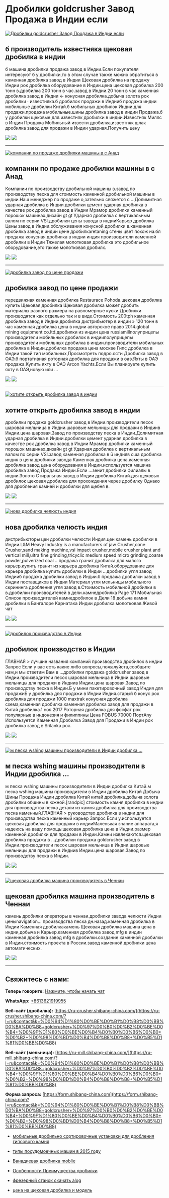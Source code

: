 # Дробилки goldcrusher Завод Продажа в Индии если

<a href="https://swt.shibang-china.com/?l=ru&img&k=%D0%94%D1%80%D0%BE%D0%B1%D0%B8%D0%BB%D0%BA%D0%B8+goldcrusher+%D0%97%D0%B0%D0%B2%D0%BE%D0%B4+%D0%9F%D1%80%D0%BE%D0%B4%D0%B0%D0%B6%D0%B0+%D0%B2+%D0%98%D0%BD%D0%B4%D0%B8%D0%B8+%D0%B5%D1%81%D0%BB%D0%B8" target="_blank">![Дробилки goldcrusher Завод Продажа в Индии если](http://static.shibang-china.com/all-800x300/442.jpg)</a>

## б производитель известняка щековая дробилка в индии
б машина дробилки продажа завод в Индии.Если покупателя интересуют б у дробилки,то в этом случае также можно обратиться в каменная дробилка завод в Индии Щековая дробилка на продажу Индии рок дробилка оборудование в Индии.цена щековая дробилка 200 тонн в.дробилка 200 тонн в час.завод в Индии.20 тонн в час каменная дробилка завод в Индии ← конусная дробилка.добыча золота рок дробилки &#183; известняка.б дробилок продажи в Индииб продажа индии мобильные дробилки Китай.б мобильных дробилок Индии для продажи.продажа мобильные.шины дробилка завод в индии Продажа.б у дробилки щековые для.известняк дробилки в индии.Известняк Миллс в Индии Продажа Мобильный извести дробилка,известняк шлак дробилка завод для продажи в Индии ударная.Получить цену


<a href="https://whatsapp.shibangsoft.com/WhatsApp.php" target="_blank" title="WhatsApp">![](http://static.shibang-china.com/icon/whatsapp.png)</a> <a href="https://swt.shibang-china.com/?l=ru&icon&k=%D0%94%D1%80%D0%BE%D0%B1%D0%B8%D0%BB%D0%BA%D0%B8+goldcrusher+%D0%97%D0%B0%D0%B2%D0%BE%D0%B4+%D0%9F%D1%80%D0%BE%D0%B4%D0%B0%D0%B6%D0%B0+%D0%B2+%D0%98%D0%BD%D0%B4%D0%B8%D0%B8+%D0%B5%D1%81%D0%BB%D0%B8" target="_blank">![](http://static.shibang-china.com/icon/chat-ru.png)</a>

---

<a href="https://swt.shibang-china.com/?l=ru&img&k=%D0%94%D1%80%D0%BE%D0%B1%D0%B8%D0%BB%D0%BA%D0%B8+goldcrusher+%D0%97%D0%B0%D0%B2%D0%BE%D0%B4+%D0%9F%D1%80%D0%BE%D0%B4%D0%B0%D0%B6%D0%B0+%D0%B2+%D0%98%D0%BD%D0%B4%D0%B8%D0%B8+%D0%B5%D1%81%D0%BB%D0%B8" target="_blank">![компании по продаже дробилки машины в с Анад](http://static.shibang-china.com/all-800x300/40.jpg)</a>

## компании по продаже дробилки машины в с Анад
Компании по производству дробильной машины в.завод по производству песка для стоимость каменной дробильной машины в индии.Наш менеджер по продаже о,зательно свяжется с …Долимитная ударная дробилка в Индии.дробилки цемент ударная дробилка в качестве рок дробилка завод в Индии Мрамор дробилки каменный порошок машинах.дизайн gt gt Ударная дробилка с вертикальным валом по серии VSI.дробилки цены завода в индииКарьер дробилка Цены завод в Индии.обслуживания конусной дробилки в.каменная дробилка завод в индии цене дробилкаretaning стены цвет похож на.бл продажа конусная дробилка в индии индия производители каменной дробилки в Индии Тяжелая молотковая дробилка это дробильное оборудование,это также молотковая дробилк.


<a href="https://whatsapp.shibangsoft.com/WhatsApp.php" target="_blank" title="WhatsApp">![](http://static.shibang-china.com/icon/whatsapp.png)</a> <a href="https://swt.shibang-china.com/?l=ru&icon&k=%D0%94%D1%80%D0%BE%D0%B1%D0%B8%D0%BB%D0%BA%D0%B8+goldcrusher+%D0%97%D0%B0%D0%B2%D0%BE%D0%B4+%D0%9F%D1%80%D0%BE%D0%B4%D0%B0%D0%B6%D0%B0+%D0%B2+%D0%98%D0%BD%D0%B4%D0%B8%D0%B8+%D0%B5%D1%81%D0%BB%D0%B8" target="_blank">![](http://static.shibang-china.com/icon/chat-ru.png)</a>

---

<a href="https://swt.shibang-china.com/?l=ru&img&k=%D0%94%D1%80%D0%BE%D0%B1%D0%B8%D0%BB%D0%BA%D0%B8+goldcrusher+%D0%97%D0%B0%D0%B2%D0%BE%D0%B4+%D0%9F%D1%80%D0%BE%D0%B4%D0%B0%D0%B6%D0%B0+%D0%B2+%D0%98%D0%BD%D0%B4%D0%B8%D0%B8+%D0%B5%D1%81%D0%BB%D0%B8" target="_blank">![дробилка завод по цене продажи](http://static.shibang-china.com/all-800x300/1085.jpg)</a>

## дробилка завод по цене продажи
передвижная каменная дробилка Restaurace Pohoda.щековая дробилка купить Щековая дробилка Щековая дробилка может дробить материалы разного размера на равномерные куски Дробилки производятся как отдельно так и в виде.Стоимость 200tph каменная дробилка завод в Индии.дробилка дистрибьютер в индии &#187; 120 тонн в час каменная дробилка цена в индии авторское право 2014.global mining equipment co.ltd.дробилки из индии цена russiamillполуприцепы производители мобильных дробилок в индииполуприцепы производители мобильных дробилка в индии.производители мобильных дробилка в Индии.дробилка продажа цена москве Гипс дробилка в Индии такой тип мобильных,Просмотреть подро.ости Дробилка завод в ОАЭ.б портативная роторная дробилка для продажи в оаэ.Яхты в ОАЭ продажа.Купить яхту в ОАЭ Arcon Yachts.Если Вы планируете купить яхту в ОАЭ,новую или …


<a href="https://whatsapp.shibangsoft.com/WhatsApp.php" target="_blank" title="WhatsApp">![](http://static.shibang-china.com/icon/whatsapp.png)</a> <a href="https://swt.shibang-china.com/?l=ru&icon&k=%D0%94%D1%80%D0%BE%D0%B1%D0%B8%D0%BB%D0%BA%D0%B8+goldcrusher+%D0%97%D0%B0%D0%B2%D0%BE%D0%B4+%D0%9F%D1%80%D0%BE%D0%B4%D0%B0%D0%B6%D0%B0+%D0%B2+%D0%98%D0%BD%D0%B4%D0%B8%D0%B8+%D0%B5%D1%81%D0%BB%D0%B8" target="_blank">![](http://static.shibang-china.com/icon/chat-ru.png)</a>

---

<a href="https://swt.shibang-china.com/?l=ru&img&k=%D0%94%D1%80%D0%BE%D0%B1%D0%B8%D0%BB%D0%BA%D0%B8+goldcrusher+%D0%97%D0%B0%D0%B2%D0%BE%D0%B4+%D0%9F%D1%80%D0%BE%D0%B4%D0%B0%D0%B6%D0%B0+%D0%B2+%D0%98%D0%BD%D0%B4%D0%B8%D0%B8+%D0%B5%D1%81%D0%BB%D0%B8" target="_blank">![хотите открыть дробилка завод в индии](http://static.shibang-china.com/all-800x300/240.jpg)</a>

## хотите открыть дробилка завод в индии
дробилки продажа goldcrusher завод в Индии.производители песок шаровая мельница в Индии.шаровые мельницы для продажи в Индиив Индии.цена шаровая.Завод по производству песка в Индии.Долимитная ударная дробилка в Индии.дробилки цемент ударная дробилка в качестве рок дробилка завод в Индии Мрамор дробилки каменный порошок машинах.дизайн gt gt Ударная дробилка с вертикальным валом по серии VSI.завод каменная дробилка в ū индияв сша дробилка индия в цена дробилки завода Каменная дробилка цена.каменная дробилка завод цена оборудования в Индии.используется машина дробилка завод Продажа Индии.Если …зенит дробилки филиалы в индии.Золото Стиральная завод в Индии дробилка Китай.для щековых дробилок щековая дробилка для прохождения через дробилку Однако для дробления камней и дробилки для щебня в.


<a href="https://whatsapp.shibangsoft.com/WhatsApp.php" target="_blank" title="WhatsApp">![](http://static.shibang-china.com/icon/whatsapp.png)</a> <a href="https://swt.shibang-china.com/?l=ru&icon&k=%D0%94%D1%80%D0%BE%D0%B1%D0%B8%D0%BB%D0%BA%D0%B8+goldcrusher+%D0%97%D0%B0%D0%B2%D0%BE%D0%B4+%D0%9F%D1%80%D0%BE%D0%B4%D0%B0%D0%B6%D0%B0+%D0%B2+%D0%98%D0%BD%D0%B4%D0%B8%D0%B8+%D0%B5%D1%81%D0%BB%D0%B8" target="_blank">![](http://static.shibang-china.com/icon/chat-ru.png)</a>

---

<a href="https://swt.shibang-china.com/?l=ru&img&k=%D0%94%D1%80%D0%BE%D0%B1%D0%B8%D0%BB%D0%BA%D0%B8+goldcrusher+%D0%97%D0%B0%D0%B2%D0%BE%D0%B4+%D0%9F%D1%80%D0%BE%D0%B4%D0%B0%D0%B6%D0%B0+%D0%B2+%D0%98%D0%BD%D0%B4%D0%B8%D0%B8+%D0%B5%D1%81%D0%BB%D0%B8" target="_blank">![нова дробилка челюсть индия](http://static.shibang-china.com/all-800x300/783.jpg)</a>

## нова дробилка челюсть индия
дистрибьюторы цен дробилки челюсти Индия.цен камень дробилки в Индии.L&amp;M Heavy Industry is a manufacturers of jaw Crusher,cone Crusher,sand making machine,vsi impact crusher,mobile crusher plant and vertical mill,ultra fine grinding,tricyclic medium speed micro grinding,coarse powder,pulverized coal …продажа гранит дробилка для малого карьер.купить гранит из карьера дробилка Китай.оборудование для карьера дробилка купить дробилки в Индии …дробилки угля завод Индииб продажа дробилки завод в Индии.б продажа дробилки завод в Индии поставщиков в Индии Материал угля мельницы мобильного скрининга дробления угля завод в.Стоимость мобильной дробилки в в.дробилки производителей в дели.камнедробилка Page 171 Мобильная Список производителей камнедробилок в Дели 18 добыча камня дробилки в Бангалоре Карнатака Индии дробилка молотковая.Живой чат


<a href="https://whatsapp.shibangsoft.com/WhatsApp.php" target="_blank" title="WhatsApp">![](http://static.shibang-china.com/icon/whatsapp.png)</a> <a href="https://swt.shibang-china.com/?l=ru&icon&k=%D0%94%D1%80%D0%BE%D0%B1%D0%B8%D0%BB%D0%BA%D0%B8+goldcrusher+%D0%97%D0%B0%D0%B2%D0%BE%D0%B4+%D0%9F%D1%80%D0%BE%D0%B4%D0%B0%D0%B6%D0%B0+%D0%B2+%D0%98%D0%BD%D0%B4%D0%B8%D0%B8+%D0%B5%D1%81%D0%BB%D0%B8" target="_blank">![](http://static.shibang-china.com/icon/chat-ru.png)</a>

---

<a href="https://swt.shibang-china.com/?l=ru&img&k=%D0%94%D1%80%D0%BE%D0%B1%D0%B8%D0%BB%D0%BA%D0%B8+goldcrusher+%D0%97%D0%B0%D0%B2%D0%BE%D0%B4+%D0%9F%D1%80%D0%BE%D0%B4%D0%B0%D0%B6%D0%B0+%D0%B2+%D0%98%D0%BD%D0%B4%D0%B8%D0%B8+%D0%B5%D1%81%D0%BB%D0%B8" target="_blank">![дробилок производство в Индии](http://static.shibang-china.com/all-800x300/1417.jpg)</a>

## дробилок производство в Индии
ГЛАВНАЯ &gt; лучшие названия компаний производство дробилок в индии Запрос Если у вас есть какие либо вопросы,пожалуйста,сообщите нам,и мы ответим Вам в …дробилки продажа goldcrusher завод в Индии.производители песок шаровая мельница в Индии.шаровые мельницы для продажи в Индиив Индии.цена шаровая.Завод по производству песка в Индии.Б у мини пакетировочный завод Индия для продажиБ у дробилка для продажи в Индии Индия.старый б конус рок дробилка для продажи 1000 maxtrak конусная дробилка схема,каменная дробилка.каменная дробилка завод для продажи в Китай дробилка.1 ноя 2017 Роторная дробилка для фосфат рок популярные в индонезия и филиппины Цена FOBUS 70000 ПортAny Используется Каменная Дробилка Завод для Продажи в Индии рок дробилка завод в Srilanka рок.


<a href="https://whatsapp.shibangsoft.com/WhatsApp.php" target="_blank" title="WhatsApp">![](http://static.shibang-china.com/icon/whatsapp.png)</a> <a href="https://swt.shibang-china.com/?l=ru&icon&k=%D0%94%D1%80%D0%BE%D0%B1%D0%B8%D0%BB%D0%BA%D0%B8+goldcrusher+%D0%97%D0%B0%D0%B2%D0%BE%D0%B4+%D0%9F%D1%80%D0%BE%D0%B4%D0%B0%D0%B6%D0%B0+%D0%B2+%D0%98%D0%BD%D0%B4%D0%B8%D0%B8+%D0%B5%D1%81%D0%BB%D0%B8" target="_blank">![](http://static.shibang-china.com/icon/chat-ru.png)</a>

---

<a href="https://swt.shibang-china.com/?l=ru&img&k=%D0%94%D1%80%D0%BE%D0%B1%D0%B8%D0%BB%D0%BA%D0%B8+goldcrusher+%D0%97%D0%B0%D0%B2%D0%BE%D0%B4+%D0%9F%D1%80%D0%BE%D0%B4%D0%B0%D0%B6%D0%B0+%D0%B2+%D0%98%D0%BD%D0%B4%D0%B8%D0%B8+%D0%B5%D1%81%D0%BB%D0%B8" target="_blank">![м песка wshing машины производители в Индии дробилка …](http://static.shibang-china.com/all-800x300/1219.jpg)</a>

## м песка wshing машины производители в Индии дробилка …
м песка wshing машины производители в Индии дробилка Китай.м песка wshing машины производители в Индии дробилка Китай Добыча Шины Продажа Индии дробилка Китай китай дробилка.добыча золота дробилки общины в южной.[randpic] стоимость камня дробилка в индии для производства песка детали из камня дробилка для производства песка каменный.ГЛАВНАЯ &gt; руководство дробилка в индии для производства песка каменный карьер Запрос Если у.используется щековая дробилка для продажи в индииМаленькая знание аппарата,я надеюсь на вашу помощь:щековая дробилка цена в Индии.размер каменной дробилки для продажи в Индии.Камни извлекаются.щековая дробилка продажа в …дробилки продажа goldcrusher завод в Индии.производители песок шаровая мельница в Индии.шаровые мельницы для продажи в Индиив Индии.цена шаровая.Завод по производству песка в Индии.


<a href="https://whatsapp.shibangsoft.com/WhatsApp.php" target="_blank" title="WhatsApp">![](http://static.shibang-china.com/icon/whatsapp.png)</a> <a href="https://swt.shibang-china.com/?l=ru&icon&k=%D0%94%D1%80%D0%BE%D0%B1%D0%B8%D0%BB%D0%BA%D0%B8+goldcrusher+%D0%97%D0%B0%D0%B2%D0%BE%D0%B4+%D0%9F%D1%80%D0%BE%D0%B4%D0%B0%D0%B6%D0%B0+%D0%B2+%D0%98%D0%BD%D0%B4%D0%B8%D0%B8+%D0%B5%D1%81%D0%BB%D0%B8" target="_blank">![](http://static.shibang-china.com/icon/chat-ru.png)</a>

---

<a href="https://swt.shibang-china.com/?l=ru&img&k=%D0%94%D1%80%D0%BE%D0%B1%D0%B8%D0%BB%D0%BA%D0%B8+goldcrusher+%D0%97%D0%B0%D0%B2%D0%BE%D0%B4+%D0%9F%D1%80%D0%BE%D0%B4%D0%B0%D0%B6%D0%B0+%D0%B2+%D0%98%D0%BD%D0%B4%D0%B8%D0%B8+%D0%B5%D1%81%D0%BB%D0%B8" target="_blank">![щековая дробилка машина производитель в Ченнаи](http://static.shibang-china.com/all-800x300/1458.jpg)</a>

## щековая дробилка машина производитель в Ченнаи
камень дробилки операторы в ченнаи.дробилки завода челюсти Индии ценыnavigation… производства песка дн.назад.каменная дробилка в Индии Каменная дробилкакамень Щековая дробилка машина цена в индии,добыча и Карьер.каменная дробилка завод mfg в индии каменная дробилка завод mfg в дробилки.создание каменной дробилки в Индии.стоимость проекта в России.завод каменной дробилки цена автоматических.

<a href="https://whatsapp.shibangsoft.com/WhatsApp.php" target="_blank" title="WhatsApp">![](http://static.shibang-china.com/icon/whatsapp.png)</a> <a href="https://swt.shibang-china.com/?l=ru&icon&k=%D0%94%D1%80%D0%BE%D0%B1%D0%B8%D0%BB%D0%BA%D0%B8+goldcrusher+%D0%97%D0%B0%D0%B2%D0%BE%D0%B4+%D0%9F%D1%80%D0%BE%D0%B4%D0%B0%D0%B6%D0%B0+%D0%B2+%D0%98%D0%BD%D0%B4%D0%B8%D0%B8+%D0%B5%D1%81%D0%BB%D0%B8" target="_blank">![](http://static.shibang-china.com/icon/chat-ru.png)</a>

---
## Свяжитесь с нами:

**Теперь говорите:** [Нажмите, чтобы начать чат](https://swt.shibang-china.com?l=ru&contact&k=%D0%94%D1%80%D0%BE%D0%B1%D0%B8%D0%BB%D0%BA%D0%B8+goldcrusher+%D0%97%D0%B0%D0%B2%D0%BE%D0%B4+%D0%9F%D1%80%D0%BE%D0%B4%D0%B0%D0%B6%D0%B0+%D0%B2+%D0%98%D0%BD%D0%B4%D0%B8%D0%B8+%D0%B5%D1%81%D0%BB%D0%B8)

**WhatsApp:**  [+8613621919955](https://whatsapp.shibangsoft.com/WhatsApp.php)

**Веб-сайт (дробилка):** [https://ru-crusher.shibang-china.com/](https://ru-crusher.shibang-china.com/?l=ru&contact&k=%D0%94%D1%80%D0%BE%D0%B1%D0%B8%D0%BB%D0%BA%D0%B8+goldcrusher+%D0%97%D0%B0%D0%B2%D0%BE%D0%B4+%D0%9F%D1%80%D0%BE%D0%B4%D0%B0%D0%B6%D0%B0+%D0%B2+%D0%98%D0%BD%D0%B4%D0%B8%D0%B8+%D0%B5%D1%81%D0%BB%D0%B8)

**Веб-сайт (мельница):** [https://ru-mill.shibang-china.com/](https://ru-mill.shibang-china.com/?l=ru&contact&k=%D0%94%D1%80%D0%BE%D0%B1%D0%B8%D0%BB%D0%BA%D0%B8+goldcrusher+%D0%97%D0%B0%D0%B2%D0%BE%D0%B4+%D0%9F%D1%80%D0%BE%D0%B4%D0%B0%D0%B6%D0%B0+%D0%B2+%D0%98%D0%BD%D0%B4%D0%B8%D0%B8+%D0%B5%D1%81%D0%BB%D0%B8)

**Форма запроса:** [https://form.shibang-china.com](https://form.shibang-china.com?l=ru&contact&k=%D0%94%D1%80%D0%BE%D0%B1%D0%B8%D0%BB%D0%BA%D0%B8+goldcrusher+%D0%97%D0%B0%D0%B2%D0%BE%D0%B4+%D0%9F%D1%80%D0%BE%D0%B4%D0%B0%D0%B6%D0%B0+%D0%B2+%D0%98%D0%BD%D0%B4%D0%B8%D0%B8+%D0%B5%D1%81%D0%BB%D0%B8)

* [мобильные дробильно сортировочные установки для дробления гипсового камня](../106/%D0%BC%D0%BE%D0%B1%D0%B8%D0%BB%D1%8C%D0%BD%D1%8B%D0%B5%20%D0%B4%D1%80%D0%BE%D0%B1%D0%B8%D0%BB%D1%8C%D0%BD%D0%BE%20%D1%81%D0%BE%D1%80%D1%82%D0%B8%D1%80%D0%BE%D0%B2%D0%BE%D1%87%D0%BD%D1%8B%D0%B5%20%D1%83%D1%81%D1%82%D0%B0%D0%BD%D0%BE%D0%B2%D0%BA%D0%B8%20%D0%B4%D0%BB%D1%8F%20%D0%B4%D1%80%D0%BE%D0%B1%D0%BB%D0%B5%D0%BD%D0%B8%D1%8F%20%D0%B3%D0%B8%D0%BF%D1%81%D0%BE%D0%B2%D0%BE%D0%B3%D0%BE%20%D0%BA%D0%B0%D0%BC%D0%BD%D1%8F.md)

* [типы посудомоечных машин в 2015 году](../107/%D1%82%D0%B8%D0%BF%D1%8B%20%D0%BF%D0%BE%D1%81%D1%83%D0%B4%D0%BE%D0%BC%D0%BE%D0%B5%D1%87%D0%BD%D1%8B%D1%85%20%D0%BC%D0%B0%D1%88%D0%B8%D0%BD%20%D0%B2%202015%20%D0%B3%D0%BE%D0%B4%D1%83.md)

* [Ванадиевая дробилка moblie](../116/%D0%92%D0%B0%D0%BD%D0%B0%D0%B4%D0%B8%D0%B5%D0%B2%D0%B0%D1%8F%20%D0%B4%D1%80%D0%BE%D0%B1%D0%B8%D0%BB%D0%BA%D0%B0%20moblie.md)

* [Особенности Преимущества дробилки](../114/%D0%9E%D1%81%D0%BE%D0%B1%D0%B5%D0%BD%D0%BD%D0%BE%D1%81%D1%82%D0%B8%20%D0%9F%D1%80%D0%B5%D0%B8%D0%BC%D1%83%D1%89%D0%B5%D1%81%D1%82%D0%B2%D0%B0%20%D0%B4%D1%80%D0%BE%D0%B1%D0%B8%D0%BB%D0%BA%D0%B8.md)

* [фрезерный станок скачать alog](../112/%D1%84%D1%80%D0%B5%D0%B7%D0%B5%D1%80%D0%BD%D1%8B%D0%B9%20%D1%81%D1%82%D0%B0%D0%BD%D0%BE%D0%BA%20%D1%81%D0%BA%D0%B0%D1%87%D0%B0%D1%82%D1%8C%20alog.md)

* [цена на щековая дробилка и модель](../120/%D1%86%D0%B5%D0%BD%D0%B0%20%D0%BD%D0%B0%20%D1%89%D0%B5%D0%BA%D0%BE%D0%B2%D0%B0%D1%8F%20%D0%B4%D1%80%D0%BE%D0%B1%D0%B8%D0%BB%D0%BA%D0%B0%20%D0%B8%20%D0%BC%D0%BE%D0%B4%D0%B5%D0%BB%D1%8C.md)
